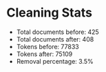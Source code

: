 # Cleaning Stats
- Total documents before: 425
- Total documents after: 408
- Tokens before: 77833
- Tokens after: 75109
- Removal percentage: 3.5%
